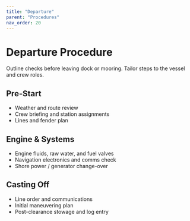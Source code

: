 ```yaml
---
title: "Departure"
parent: "Procedures"
nav_order: 20
---
```


# Departure Procedure

Outline checks before leaving dock or mooring. Tailor steps to the vessel and crew roles.

## Pre-Start

- Weather and route review
- Crew briefing and station assignments
- Lines and fender plan

## Engine & Systems

- Engine fluids, raw water, and fuel valves
- Navigation electronics and comms check
- Shore power / generator change-over

## Casting Off

- Line order and communications
- Initial maneuvering plan
- Post-clearance stowage and log entry
